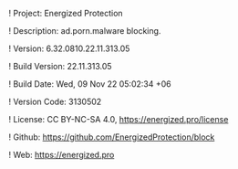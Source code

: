 ! Project: Energized Protection

! Description: ad.porn.malware blocking.

! Version: 6.32.0810.22.11.313.05

! Build Version: 22.11.313.05

! Build Date: Wed, 09 Nov 22 05:02:34 +06

! Version Code: 3130502

! License: CC BY-NC-SA 4.0, https://energized.pro/license

! Github: https://github.com/EnergizedProtection/block

! Web: https://energized.pro
